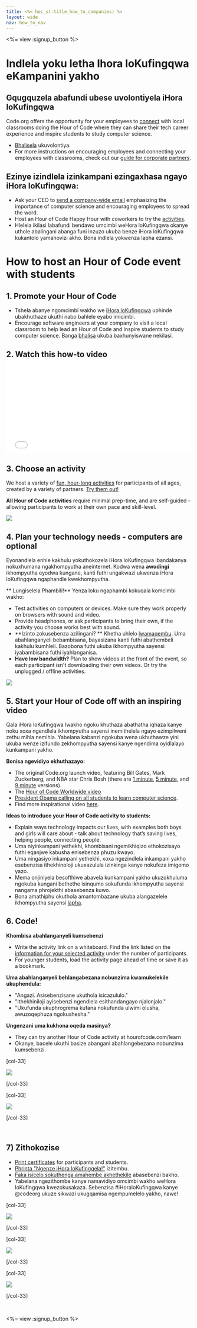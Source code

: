 ```yaml
---
title: <%= hoc_s(:title_how_to_companies) %>
layout: wide
nav: how_to_nav
---
```

<%= view :signup_button %>

# Indlela yoku letha Ihora loKufingqwa eKampanini yakho

## Gqugquzela abafundi ubese uvolontiyela iHora loKufingqwa

Code.org offers the opportunity for your employees to [connect](<%= resolve_url('https://code.org/volunteer') %>) with local classrooms doing the Hour of Code where they can share their tech career experience and inspire students to study computer science.

- [Bhalisela](<%= resolve_url('https://code.org/volunteer') %>) ukuvolontiya.
- For more instructions on encouraging employees and connecting your employees with classrooms, check out our [guide for corporate partners](<%= localized_file('/files/hoc-corporate-toolkit.pdf') %>).

## Ezinye izindlela izinkampani ezingaxhasa ngayo iHora loKufingqwa:

- Ask your CEO to [send a company-wide email](<%= resolve_url('/promote/resources#sample-emails') %>) emphasizing the importance of computer science and encouraging employees to spread the word. 
- Host an Hour of Code Happy Hour with coworkers to try the [activities](<%= resolve_url('/learn') %>).
- Hlelela ikilasi labafundi bendawo umcimbi weHora loKufingqwa okanye uthole abalingani abanga funi inzuzo ukuba benze iHora loKufingqwa kukantolo yamahovizi akho. Bona indlela yokwenza lapha ezansi.

# How to host an Hour of Code event with students

## 1. Promote your Hour of Code

- Tshela abanye ngomcimbi wakho we [iHora loKufingqwa](<%= resolve_url('/promote') %>) uphinde ubakhuthaze ukuthi nabo bahlele eyabo imicimbi.
- Encourage software engineers at your company to visit a local classroom to help lead an Hour of Code and inspire students to study computer science. Banga [bhalisa](<%= resolve_url('https://code.org/volunteer/engineer') %>) ukuba baxhunyiswane nekilasi.

## 2. Watch this how-to video <iframe width="500" height="255" src="//www.youtube.com/embed/SrnvvWDm73k" frameborder="0" allowfullscreen mark="crwd-mark"></iframe> 

## 3. Choose an activity

We host a variety of [fun, hour-long activities](<%= resolve_url('/learn') %>) for participants of all ages, created by a variety of partners. [Try them out!](<%= resolve_url('/learn') %>)

**All Hour of Code activities** require minimal prep-time, and are self-guided - allowing participants to work at their own pace and skill-level.

[![](/images/fit-700/tutorials.png)](<%= resolve_url('/learn') %>)

## 4. Plan your technology needs - computers are optional

Eyonandlela enhle kakhulu yokuthokozela iHora loKufingqwa ibandakanya nokuxhumana ngakhompyutha aneinternet. Kodwa wena **awudingi** ikhompyutha eyodwa kungane, kanti futhi ungakwazi ukwenza iHora loKufingqwa ngaphandle kwekhompyutha.

** Lungiselela Phambili!** Yenza loku ngaphambi kokuqala komcimbi wakho:

- Test activities on computers or devices. Make sure they work properly on browsers with sound and video.
- Provide headphones, or ask participants to bring their own, if the activity you choose works best with sound.
- **Izinto zokusebenza azilingani? ** Khetha uhlelo [ lwamaqembu](https://www.youtube.com/watch?v=vgkahOzFH2Q). Uma abahlanganyeli bebambisana, bayasizana kanti futhi abathembeli kakhulu kumhleli. Bazobona futhi ukuba ikhompyutha sayensi iyabambisana futhi iyahlanganisa.
- **Have low bandwidth?** Plan to show videos at the front of the event, so each participant isn't downloading their own videos. Or try the unplugged / offline activities.

<img src="/images/fit-350/group_ipad.jpg" />

## 5. Start your Hour of Code off with an inspiring video

Qala iHora loKufingqwa lwakho ngoku khuthaza abathatha iqhaza kanye noku xoxa ngendlela ikhompyutha sayensi inemithelela ngayo ezimpilweni zethu mihla nemihla. Yabelana kabanzi ngokuba wena ukhuthawze yini ukuba wenze izifundo zekhompyutha sayensi kanye ngendima oyidlalayo kunkampani yakho.

**Bonisa ngevidiyo ekhuthazayo:**

- The original Code.org launch video, featuring Bill Gates, Mark Zuckerberg, and NBA star Chris Bosh (there are [1 minute](https://www.youtube.com/watch?v=qYZF6oIZtfc), [5 minute](https://www.youtube.com/watch?v=nKIu9yen5nc), and [9 minute](https://www.youtube.com/watch?v=dU1xS07N-FA) versions).
- The [Hour of Code Worldwide video](https://www.youtube.com/watch?v=KsOIlDT145A)
- [President Obama calling on all students to learn computer science](https://www.youtube.com/watch?v=6XvmhE1J9PY).
- Find more inspirational video [here](https://www.youtube.com/playlist?list=PLzdnOPI1iJNfpD8i4Sx7U0y2MccnrNZuP).

**Ideas to introduce your Hour of Code activity to students:**

- Explain ways technology impacts our lives, with examples both boys and girls will care about - talk about technology that’s saving lives, helping people, connecting people. 
- Uma niyinkampani yethekhi, khombisani ngemikhiqizo ethokozisayo futhi eqanjwe kabusha enisebenza phuzu kwayo.
- Uma ningasiyo inkampani yethekhi, xoxa ngezindlela inkampani yakho esebenzisa ithekhinoloji ukuxazulula izinkinga kanye nokufeza imigomo yazo.
- Mema onjiniyela besofthiwe abavela kunkampani yakho ukuzokhuluma ngokuba kungani bethethe isinqumo sokufunda ikhompyutha sayensi nangama phrojekthi abasebenza kuwo.
- Bona amathiphu okuthola amantombazane ukuba alangazelele ikhompyutha sayensi [lapha](<%= resolve_url('https://code.org/girls') %>).

## 6. Code!

**Khombisa abahlanganyeli kumsebenzi**

- Write the activity link on a whiteboard. Find the link listed on the [information for your selected activity](<%= resolve_url('/learn') %>) under the number of participants.
- For younger students, load the activity page ahead of time or save it as a bookmark.

**Uma abahlanganyeli behlangabezana nobunzima kwamukelekile ukuphendula:**

- "Angazi. Asisebenzisane ukuthola isicazululo."
- "Ithekhiniloji ayisebenzi ngendlela esithandangayo njalonjalo."
- "Ukufunda ukuphrogrema kufana nokufunda ulwimi olusha, awuzoqephuza ngokushesha."

**Ungenzani uma kukhona oqeda masinya?**

- They can try another Hour of Code activity at hourofcode.com/learn
- Okanye, bacele ukuthi basize abangani abahlangebezana nobunzima kumsebenzi.

[col-33]

![](/images/fit-250/highschoolgirls.jpeg)

[/col-33]

[col-33]

![](/images/fit-300/group_ar.jpg)

[/col-33]

<p style="clear:both">&nbsp;</p>

## 7) Zithokozise

- [Print certificates](<%= resolve_url('https://code.org/certificates') %>) for participants and students.
- [Phrinta "Ngenze iHora loKufingqela!"](<%= resolve_url('/promote/resources#stickers') %>) izitembu.
- [Faka isicelo sokuthenga amahembe akhethekile](http://blog.code.org/post/132608499493/hour-of-code-shirts-and-more) abasebenzi bakho.
- Yabelana ngezithombe kanye namavidiyo omcimbi wakho weHora loKufingqwa kwezokusakaza. Sebenzisa #iHoraloKufingqwa kanye @codeorg ukuze sikwazi ukugqamisa ngempumelelo yakho, nawe!

[col-33]

![](/images/fit-250/celebrate2.jpeg)

[/col-33]

[col-33]

![](/images/fit-260/highlight-certificates.jpg)

[/col-33]

[col-33]

![](/images/fit-300/boy-certificate.jpg)

[/col-33]

<p style="clear:both">&nbsp;</p>

<%= view :signup_button %>